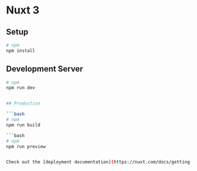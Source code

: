 # Nuxt 3

## Setup

```bash
# npm
npm install

```

## Development Server

```bash
# npm
npm run dev


## Production

```bash
# npm
npm run build

```bash
# npm
npm run preview


Check out the [deployment documentation](https://nuxt.com/docs/getting-started/deployment) for more information.

